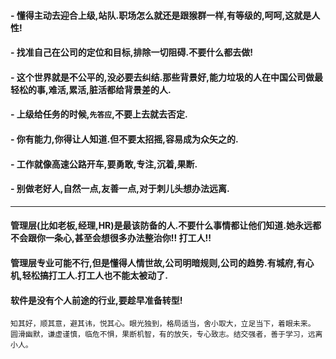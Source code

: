
#### - 懂得主动去迎合上级,站队.职场怎么就还是跟猴群一样,有等级的,呵呵,这就是人性!
#### - 找准自己在公司的定位和目标,排除一切阻碍.不要什么都去做!
#### - 这个世界就是不公平的,没必要去纠结.那些背景好,能力垃圾的人在中国公司做最轻松的事,难活,累活,脏活都给背景差的人.
#### - 上级给任务的时候,``先答应``,不要上去就去否定.
#### - 你有能力,你得让人知道.但不要太招摇,容易成为众矢之的.
#### - 工作就像高速公路开车,要勇敢,专注,沉着,果断.
#### - 别做老好人,自然一点,友善一点,对于刺儿头想办法远离.

-------------------------------------------------------------------------------------------------------------
#### 管理层(比如老板,经理,HR)是最该防备的人.不要什么事情都让他们知道.她永远都不会跟你一条心,甚至会想很多办法整治你!! 打工人!!
#### 管理层专业可能不行,但是懂得人情世故,公司明暗规则,公司的趋势.有城府,有心机,轻松搞打工人.打工人也不能太被动了.
#### 软件是没有个人前途的行业,要趁早准备转型!

```
知其好，顺其意，避其讳，悦其心。眼光独到，格局适当，舍小取大，立足当下，着眼未来。
圆滑幽默，谦虚谨慎，临危不惧，果断机智，有的放矢，专心致志。结交强者，善于学习，远离小人。
```
